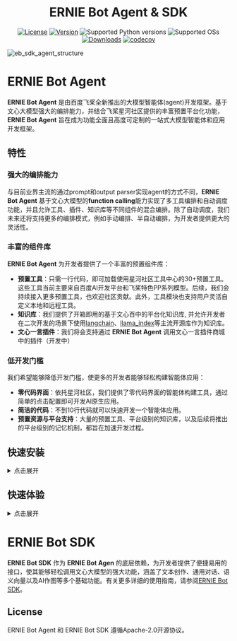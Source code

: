 <div align="center">

<h1>ERNIE Bot Agent & SDK</h1>

[![License](https://img.shields.io/badge/license-Apache%202-blue.svg)](LICENSE)
[![Version](https://img.shields.io/github/release/PaddlePaddle/ERNIE-Bot-SDK.svg)](https://github.com/PaddlePaddle/ERNIE-Bot-SDK/releases)
![Supported Python versions](https://img.shields.io/badge/python-3.8+-orange.svg)
![Supported OSs](https://img.shields.io/badge/os-linux%2C%20win%2C%20mac-yellow.svg)
[![Downloads](https://pepy.tech/badge/erniebot-agent)](https://pepy.tech/project/erniebot-agent)
[![codecov](https://codecov.io/gh/PaddlePaddle/ERNIE-Bot-SDK/branch/master/graph/badge.svg)](https://codecov.io/gh/PaddlePaddle/ERNIE-Bot-SDK)

</div>

![eb_sdk_agent_structure](https://github.com/PaddlePaddle/ERNIE-Bot-SDK/assets/11987277/6f62f191-fc7e-44ed-85f8-f7bcc210bcbb)

# ERNIE Bot Agent

**ERNIE Bot Agent** 是由百度飞桨全新推出的大模型智能体(agent)开发框架。基于文心大模型强大的编排能力，并结合飞桨星河社区提供的丰富预置平台化功能，**ERNIE Bot Agent** 旨在成为功能全面且高度可定制的一站式大模型智能体和应用开发框架。

## 特性

### 强大的编排能力

与目前业界主流的通过prompt和output parser实现agent的方式不同，**ERNIE Bot Agent** 基于文心大模型的**function calling**能力实现了多工具编排和自动调度功能，并且允许工具、插件、知识库等不同组件的混合编排。除了自动调度，我们未来还将支持更多的编排模式，例如手动编排、半自动编排，为开发者提供更大的灵活性。

### 丰富的组件库

**ERNIE Bot Agent** 为开发者提供了一个丰富的预置组件库：

- **预置工具**：只需一行代码，即可加载使用星河社区工具中心的30+预置工具。这些工具当前主要来自百度AI开发平台和飞桨特色PP系列模型。后续，我们会持续接入更多预置工具，也欢迎社区贡献。此外，工具模块也支持用户灵活自定义本地和远程工具。
- **知识库**：我们提供了开箱即用的基于文心百中的平台化知识库, 并允许开发者在二次开发的场景下使用[langchain](https://github.com/langchain-ai/langchain)、[llama_index](https://github.com/run-llama/llama_index)等主流开源库作为知识库。
- **文心一言插件**：我们将会支持通过 **ERNIE Bot Agent** 调用文心一言插件商城中的插件（开发中）

### 低开发门槛

我们希望能够降低开发门槛，使更多的开发者能够轻松构建智能体应用：

- **零代码界面**：依托星河社区，我们提供了零代码界面的智能体构建工具，通过简单的点击配置即可开发AI原生应用。
- **简洁的代码**：不到10行代码就可以快速开发一个智能体应用。
- **预置资源与平台支持**：大量的预置工具、平台级别的知识库，以及后续将推出的平台级别的记忆机制，都旨在加速开发过程。


## 快速安装

<details>
<summary>点击展开</summary>
建议您可以使用pip快速安装 **ERNIE Bot Agent** 的最新稳定版。

```shell
pip install --upgrade erniebot-agent
```

如需使用develop版本，可以下载源码后执行如下命令安装

```shell
git clone https://github.com/PaddlePaddle/ERNIE-Bot-SDK.git
cd ERNIE-Bot-SDK
pip install erniebot-agent
```
</details>



## 快速体验

<details>
<summary>点击展开</summary>

```python
import asyncio
import os

from erniebot_agent.agents import FunctionAgent
from erniebot_agent.chat_models import ERNIEBot
from erniebot_agent.tools import RemoteToolkit

# 从 https://aistudio.baidu.com/index/accessToken 获取你的AI Studio access token
os.environ["EB_AGENT_ACCESS_TOKEN"] = "<aistudio-access-token>"

async def main():
    llm = ERNIEBot(model="ernie-3.5")
    tts_tool = RemoteToolkit.from_aistudio("texttospeech").get_tools()
    agent = FunctionAgent(llm=llm, tools=tts_tool)
    # agent进行通用对话
    result = await agent.run("你好，请自我介绍一下")
    print(result.text)
    # 模型返回类似如下结果：
    # 你好，我叫文心一言，是百度研发的知识增强大语言模型，能够与人对话互动，回答问题，协助创作，高效便捷地帮助人们获取信息、知识和灵感。

    # agent根据输入文本，自动调用tts工具
    result = await agent.run("把上一轮的自我介绍转成语音")
    print(result.text)
    # 模型返回类似如下结果：
    # 根据你的请求，我已经将自我介绍转换为语音文件，文件名为file-local-c70878b4-a3f6-11ee-95d0-506b4b225bd6。
    # 你可以使用任何支持播放音频文件的设备或软件来播放这个文件。如果你需要进一步操作或有其他问题，请随时告诉我。

    # 将agent输出的音频文件写入test.wav, 可以尝试播放
    audio_file = result.steps[-1].output_files[0]
    await audio_file.write_contents_to("./test.wav")

asyncio.run(main())
```

</details>

# ERNIE Bot SDK

**ERNIE Bot SDK** 作为 **ERNIE Bot Agen** 的底层依赖，为开发者提供了便捷易用的接口，使其能够轻松调用文心大模型的强大功能，涵盖了文本创作、通用对话、语义向量以及AI作图等多个基础功能。有关更多详细的使用指南，请参阅[ERNIE Bot SDK](./erniebot/README.md)。

## License

ERNIE Bot Agent 和 ERNIE Bot SDK 遵循Apache-2.0开源协议。
